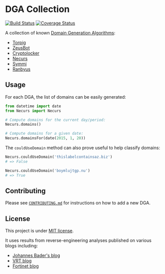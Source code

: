 # DGA Collection

[![Build Status](https://travis-ci.org/pchaigno/dga-collection.svg?branch=master)](https://travis-ci.org/pchaigno/dga-collection)
[![Coverage Status](https://coveralls.io/repos/github/pchaigno/dga-collection/badge.svg?branch=master)](https://coveralls.io/github/pchaigno/dga-collection?branch=master)

A collection of known [Domain Generation Algorithms](https://en.wikipedia.org/wiki/Domain_generation_algorithm):
- [Torpig](https://seclab.cs.ucsb.edu/media/uploads/papers/torpig.pdf)
- [ZeusBot](http://vrt-blog.snort.org/2014/03/decoding-domain-generation-algorithms.html)
- [Cryptolocker](https://blog.fortinet.com/post/a-closer-look-at-cryptolocker-s-dga)
- [Necurs](http://www.johannesbader.ch/2015/02/the-dgas-of-necurs/)
- [Symmi](http://www.johannesbader.ch/2015/01/the-dga-of-symmi/)
- [Ranbyus](http://www.johannesbader.ch/2015/05/the-dga-of-ranbyus/)


## Usage

For each DGA, the list of domains can be easily generated:
```python
from datetime import date
from Necurs import Necurs

# Compute domains for the current day/period:
Necurs.domains()

# Compute domains for a given date:
Necurs.domainsFor(date(2015, 1, 20))
```

The `couldUseDomain` method can also prove useful to help classify domains:
```python
Necurs.couldUseDomain('thislabelcontainsaz.biz')
# => False

Necurs.couldUseDomain('boymlujtgp.nu')
# => True
```


## Contributing

Please see [`CONTRIBUTING.md`](CONTRIBUTING.md) for instructions on how to add a new DGA.


## License

This project is under [MIT license](LICENSE).

It uses results from reverse-engineering analyses published on various blogs including:
- [Johannes Bader's blog](http://www.johannesbader.ch)
- [VRT blog](http://vrt-blog.snort.org)
- [Fortinet blog](https://blog.fortinet.com)
